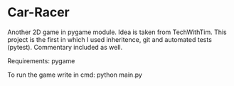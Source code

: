 # Car-Racer
Another 2D game in pygame module. Idea is taken from TechWithTim. This project is the first in which I used inheritence, git and automated tests (pytest). Commentary included as well.

Requirements: pygame

To run the game write in cmd: python main.py
